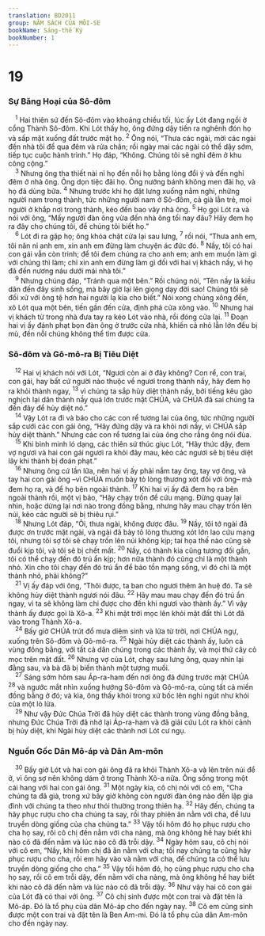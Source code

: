 ```yaml
---
translation: BD2011
group: NĂM SÁCH CỦA MÔI-SE
bookName: Sáng-thế Ký 
bookNumber: 1
---
```


<div class="title"><h1>19</h1><h3>Sự Băng Hoại của Sô-đôm</h3></div>
<span class="verse sa_19_1"> <sup>1</sup> Hai thiên sứ đến Sô-đôm vào khoảng chiều tối, lúc ấy Lót đang ngồi ở cổng Thành Sô-đôm. Khi Lót thấy họ, ông đứng dậy tiến ra nghênh đón họ và sấp mặt xuống đất trước mặt họ. </span>
<span class="verse sa_19_2"><sup>2</sup> Ông nói, “Thưa các ngài, mời các ngài đến nhà tôi để qua đêm và rửa chân; rồi ngày mai các ngài có thể dậy sớm, tiếp tục cuộc hành trình.” Họ đáp, “Không. Chúng tôi sẽ nghỉ đêm ở khu công cộng.”<br/></span>
<span class="verse sa_19_3"> <sup>3</sup> Nhưng ông tha thiết nài nỉ họ đến nỗi họ bằng lòng đổi ý và đến nghỉ đêm ở nhà ông. Ông dọn tiệc đãi họ. Ông nướng bánh không men đãi họ, và họ đã dùng bữa. </span>
<span class="verse sa_19_4"><sup>4</sup> Nhưng trước khi họ đặt lưng xuống nằm nghỉ, những người nam trong thành, tức những người nam ở Sô-đôm, cả già lẫn trẻ, mọi người ở khắp nơi trong thành, kéo đến bao vây nhà ông. </span>
<span class="verse sa_19_5"><sup>5</sup> Họ gọi Lót ra và nói với ông, “Mấy người đàn ông vừa đến nhà ông tối nay đâu? Hãy đem họ ra đây cho chúng tôi, để chúng tôi biết họ.”<br/></span>
<span class="verse sa_19_6"> <sup>6</sup> Lót đi ra gặp họ; ông khóa chặt cửa lại sau lưng, </span>
<span class="verse sa_19_7"><sup>7</sup> rồi nói, “Thưa anh em, tôi năn nỉ anh em, xin anh em đừng làm chuyện ác đức đó. </span>
<span class="verse sa_19_8"><sup>8</sup> Nầy, tôi có hai con gái vẫn còn trinh; để tôi đem chúng ra cho anh em; anh em muốn làm gì với chúng thì làm; chỉ xin anh em đừng làm gì đối với hai vị khách nầy, vì họ đã đến nương náu dưới mái nhà tôi.”<br/></span>
<span class="verse sa_19_9"> <sup>9</sup> Nhưng chúng đáp, “Tránh qua một bên.” Rồi chúng nói, “Tên nầy là kiều dân đến đây sinh sống, mà bây giờ lại lên giọng dạy đời sao! Chúng tôi sẽ đối xử với ông tệ hơn hai người lạ kia cho biết.” Nói xong chúng xông đến, xô Lót qua một bên, tiến gần đến cửa, định phá cửa xông vào. </span>
<span class="verse sa_19_10"><sup>10</sup> Nhưng hai vị khách từ trong nhà đưa tay ra kéo Lót vào nhà, rồi đóng cửa lại. </span>
<span class="verse sa_19_11"><sup>11</sup> Ðoạn hai vị ấy đánh phạt bọn đàn ông ở trước cửa nhà, khiến cả nhỏ lẫn lớn đều bị mù, đến nỗi chúng không thể tìm được cửa.<br/></span>
<div class="title"><h3>Sô-đôm và Gô-mô-ra Bị Tiêu Diệt</h3></div>
<span class="verse sa_19_12"> <sup>12</sup> Hai vị khách nói với Lót, “Ngươi còn ai ở đây không? Con rể, con trai, con gái, hay bất cứ người nào thuộc về ngươi trong thành nầy, hãy đem họ ra khỏi thành ngay, </span>
<span class="verse sa_19_13"><sup>13</sup> vì chúng ta sắp hủy diệt thành nầy, bởi tiếng kêu gào nghịch lại dân thành nầy quá lớn trước mặt CHÚA, và CHÚA đã sai chúng ta đến đây để hủy diệt nó.”<br/></span>
<span class="verse sa_19_14"> <sup>14</sup> Vậy Lót ra đi và báo cho các con rể tương lai của ông, tức những người sắp cưới các con gái ông, “Hãy đứng dậy và ra khỏi nơi nầy, vì CHÚA sắp hủy diệt thành.” Nhưng các con rể tương lai của ông cho rằng ông nói đùa.<br/></span>
<span class="verse sa_19_15"> <sup>15</sup> Khi bình minh ló dạng, các thiên sứ thúc giục Lót, “Hãy thức dậy, đem vợ ngươi và hai con gái ngươi ra khỏi đây mau, kẻo các ngươi sẽ bị tiêu diệt lây khi thành bị đoán phạt.” <br/></span>
<span class="verse sa_19_16"> <sup>16</sup> Nhưng ông cứ lần lữa, nên hai vị ấy phải nắm tay ông, tay vợ ông, và tay hai con gái ông –vì CHÚA muốn bày tỏ lòng thương xót đối với ông– mà đem họ ra, và để họ bên ngoài thành. </span>
<span class="verse sa_19_17"><sup>17</sup> Khi hai vị ấy đã đem họ ra bên ngoài thành rồi, một vị bảo, “Hãy chạy trốn để cứu mạng. Ðừng quay lại nhìn, hoặc dừng lại nơi nào trong đồng bằng, nhưng hãy mau chạy trốn lên núi, kẻo các người sẽ bị thiêu rụi.”<br/></span>
<span class="verse sa_19_18"> <sup>18</sup> Nhưng Lót đáp, “Ôi, thưa ngài, không được đâu. </span>
<span class="verse sa_19_19"><sup>19</sup> Nầy, tôi tớ ngài đã được ơn trước mặt ngài, và ngài đã bày tỏ lòng thương xót lớn lao cứu mạng tôi, nhưng tôi sợ tôi sẽ chạy trốn lên núi không kịp; tai họa thế nào cũng sẽ đuổi kịp tôi, và tôi sẽ bị chết mất. </span>
<span class="verse sa_19_20"><sup>20</sup> Nầy, có thành kia cũng tương đối gần, tôi có thể chạy đến đó trú ẩn kịp; hơn nữa thành đó cũng chỉ là một thành nhỏ. Xin cho tôi chạy đến đó trú ẩn để bảo tồn mạng sống, vì đó chỉ là một thành nhỏ, phải không?”<br/></span>
<span class="verse sa_19_21"> <sup>21</sup> Vị ấy đáp với ông, “Thôi được, ta ban cho ngươi thêm ân huệ đó. Ta sẽ không hủy diệt thành ngươi nói đâu. </span>
<span class="verse sa_19_22"><sup>22</sup> Hãy mau mau chạy đến đó trú ẩn ngay, vì ta sẽ không làm chi được cho đến khi ngươi vào thành ấy.” Vì vậy thành ấy được gọi là Xô-a. </span>
<span class="verse sa_19_23"><sup>23</sup> Khi mặt trời mọc lên khỏi mặt đất thì Lót đã vào trong Thành Xô-a. <br/></span>
<span class="verse sa_19_24"> <sup>24</sup> Bấy giờ CHÚA trút đổ mưa diêm sinh và lửa từ trời, nơi CHÚA ngự, xuống trên Sô-đôm và Gô-mô-ra. </span>
<span class="verse sa_19_25"><sup>25</sup> Ngài hủy diệt các thành ấy, luôn cả vùng đồng bằng, với tất cả dân chúng trong các thành ấy, và mọi thứ cây cỏ mọc trên mặt đất. </span>
<span class="verse sa_19_26"><sup>26</sup> Nhưng vợ của Lót, chạy sau lưng ông, quay nhìn lại đằng sau, và bà đã bị biến thành một tượng muối. <br/></span>
<span class="verse sa_19_27"> <sup>27</sup> Sáng sớm hôm sau Áp-ra-ham đến nơi ông đã đứng trước mặt CHÚA </span>
<span class="verse sa_19_28"><sup>28</sup> và ngước mắt nhìn xuống hướng Sô-đôm và Gô-mô-ra, cùng tất cả miền đồng bằng ở đó; và kìa, ông thấy khói trong xứ bốc lên nghi ngút như khói của một lò lửa.<br/></span>
<span class="verse sa_19_29"> <sup>29</sup> Như vậy Ðức Chúa Trời đã hủy diệt các thành trong vùng đồng bằng, nhưng Ðức Chúa Trời đã nhớ lại Áp-ra-ham và đã giải cứu Lót ra khỏi cảnh bị hủy diệt, khi Ngài hủy diệt các thành nơi Lót cư ngụ.<br/></span>
<div class="title"><h3>Nguồn Gốc Dân Mô-áp và Dân Am-môn</h3></div>
<span class="verse sa_19_30"> <sup>30</sup> Bấy giờ Lót và hai con gái ông đã ra khỏi Thành Xô-a và lên trên núi để ở, vì ông sợ nên không dám ở trong Thành Xô-a nữa. Ông sống trong một cái hang với hai con gái ông. </span>
<span class="verse sa_19_31"><sup>31</sup> Một ngày kia, cô chị nói với cô em, “Cha chúng ta đã già, trong xứ bây giờ không còn người đàn ông nào đến lập gia đình với chúng ta theo như thói thường trong thiên hạ. </span>
<span class="verse sa_19_32"><sup>32</sup> Hãy đến, chúng ta hãy phục rượu cho cha chúng ta say, rồi thay phiên ăn nằm với cha, để lưu truyền dòng giống của cha chúng ta.” </span>
<span class="verse sa_19_33"><sup>33</sup> Vậy tối hôm đó họ phục rượu cho cha họ say, rồi cô chị đến nằm với cha nàng, mà ông không hề hay biết khi nào cô đã đến nằm và lúc nào cô đã trỗi dậy. </span>
<span class="verse sa_19_34"><sup>34</sup> Ngày hôm sau, cô chị nói với cô em, “Nầy, khi hôm chị đã ăn nằm với cha; tối nay chúng ta cũng hãy phục rượu cho cha, rồi em hãy vào và nằm với cha, để chúng ta có thể lưu truyền dòng giống cho cha.” </span>
<span class="verse sa_19_35"><sup>35</sup> Vậy tối hôm đó, họ cũng phục rượu cho cha họ say, rồi cô em trỗi dậy, đến nằm với cha nàng, mà ông không hề hay biết khi nào cô đã đến nằm và lúc nào cô đã trỗi dậy. </span>
<span class="verse sa_19_36"><sup>36</sup> Như vậy hai cô con gái của Lót đã có thai với ông. </span>
<span class="verse sa_19_37"><sup>37</sup> Cô chị sinh được một con trai và đặt tên là Mô-áp. Ðó là tổ phụ của dân Mô-áp cho đến ngày nay. </span>
<span class="verse sa_19_38"><sup>38</sup> Cô em cũng sinh được một con trai và đặt tên là Ben Am-mi. Ðó là tổ phụ của dân Am-môn cho đến ngày nay.<br/></span>
